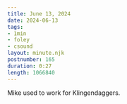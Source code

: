 ```yaml
---
title: June 13, 2024
date: 2024-06-13
tags:
- 1min
- foley
- csound
layout: minute.njk
postnumber: 165
duration: 0:27
length: 1066840
---
```

Mike used to work for Klingendaggers.

